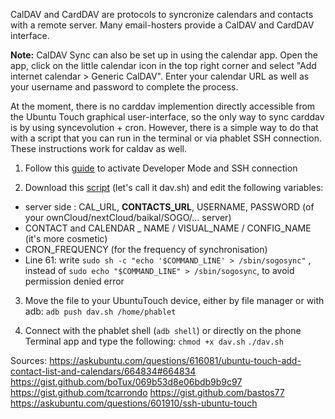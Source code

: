 CalDAV and CardDAV are protocols to syncronize calendars and contacts with a remote server. Many email-hosters provide a CalDAV and CardDAV interface.

**Note:** CalDAV Sync can also be set up in using the calendar app. Open the app, click on the little calendar icon in the top right corner and select "Add internet calendar > Generic CalDAV". Enter your calendar URL as well as your username and password to complete the process.

At the moment, there is no carddav implemention directly accessible from the Ubuntu Touch graphical user-interface, so the only way to sync carddav is by using syncevolution + cron. However, there is a simple way to do that with a script that you can run in the terminal or via phablet SSH connection. These instructions work for caldav as well.

1) Follow this [guide](https://wiki.ubports.com/wiki/How-to-use-adb-from-ubuntu-desktop) to activate Developer Mode and SSH connection

2) Download this [script](https://gist.github.com/bastos77/0c47a94dd0bf3e394f879c0ff42b7839) (let's call it dav.sh) and edit the following variables: 
- server side : CAL_URL, **CONTACTS_URL**, USERNAME, PASSWORD (of your ownCloud/nextCloud/baikal/SOGO/... server)
- CONTACT and CALENDAR _ NAME / VISUAL_NAME / CONFIG_NAME (it's more cosmetic)
- CRON_FREQUENCY (for the frequency of synchronisation)
- Line 61: write ```sudo sh -c "echo '$COMMAND_LINE' > /sbin/sogosync"``` , instead of ```sudo echo "$COMMAND_LINE" > /sbin/sogosync```, to avoid permission denied error

3) Move the file to your UbuntuTouch device, either by file manager or with adb: 
```adb push dav.sh /home/phablet```

4) Connect with the phablet shell (```adb shell```) or directly on the phone Terminal app and type the following:
```chmod +x dav.sh```
```./dav.sh```


Sources:
https://askubuntu.com/questions/616081/ubuntu-touch-add-contact-list-and-calendars/664834#664834
https://gist.github.com/boTux/069b53d8e06bdb9b9c97
https://gist.github.com/tcarrondo
https://gist.github.com/bastos77
https://askubuntu.com/questions/601910/ssh-ubuntu-touch